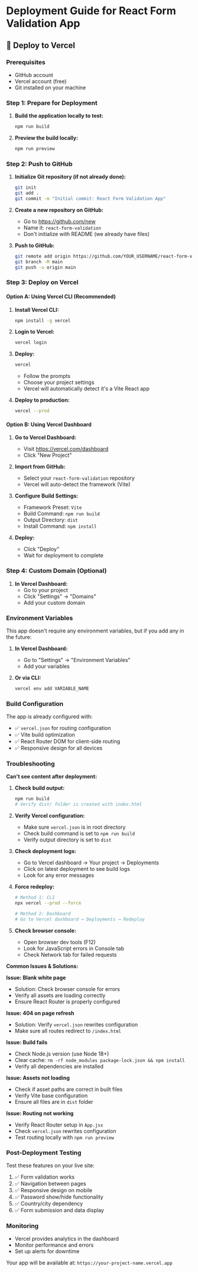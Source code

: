# Deployment Guide for React Form Validation App

## 🚀 Deploy to Vercel

### Prerequisites
- GitHub account
- Vercel account (free)
- Git installed on your machine

### Step 1: Prepare for Deployment

1. **Build the application locally to test:**
   ```bash
   npm run build
   ```

2. **Preview the build locally:**
   ```bash
   npm run preview
   ```

### Step 2: Push to GitHub

1. **Initialize Git repository (if not already done):**
   ```bash
   git init
   git add .
   git commit -m "Initial commit: React Form Validation App"
   ```

2. **Create a new repository on GitHub:**
   - Go to https://github.com/new
   - Name it: `react-form-validation`
   - Don't initialize with README (we already have files)

3. **Push to GitHub:**
   ```bash
   git remote add origin https://github.com/YOUR_USERNAME/react-form-validation.git
   git branch -M main
   git push -u origin main
   ```

### Step 3: Deploy on Vercel

#### Option A: Using Vercel CLI (Recommended)

1. **Install Vercel CLI:**
   ```bash
   npm install -g vercel
   ```

2. **Login to Vercel:**
   ```bash
   vercel login
   ```

3. **Deploy:**
   ```bash
   vercel
   ```
   - Follow the prompts
   - Choose your project settings
   - Vercel will automatically detect it's a Vite React app

4. **Deploy to production:**
   ```bash
   vercel --prod
   ```

#### Option B: Using Vercel Dashboard

1. **Go to Vercel Dashboard:**
   - Visit https://vercel.com/dashboard
   - Click "New Project"

2. **Import from GitHub:**
   - Select your `react-form-validation` repository
   - Vercel will auto-detect the framework (Vite)

3. **Configure Build Settings:**
   - Framework Preset: `Vite`
   - Build Command: `npm run build`
   - Output Directory: `dist`
   - Install Command: `npm install`

4. **Deploy:**
   - Click "Deploy"
   - Wait for deployment to complete

### Step 4: Custom Domain (Optional)

1. **In Vercel Dashboard:**
   - Go to your project
   - Click "Settings" → "Domains"
   - Add your custom domain

### Environment Variables

This app doesn't require any environment variables, but if you add any in the future:

1. **In Vercel Dashboard:**
   - Go to "Settings" → "Environment Variables"
   - Add your variables

2. **Or via CLI:**
   ```bash
   vercel env add VARIABLE_NAME
   ```

### Build Configuration

The app is already configured with:
- ✅ `vercel.json` for routing configuration
- ✅ Vite build optimization
- ✅ React Router DOM for client-side routing
- ✅ Responsive design for all devices

### Troubleshooting

**Can't see content after deployment:**

1. **Check build output:**
   ```bash
   npm run build
   # Verify dist/ folder is created with index.html
   ```

2. **Verify Vercel configuration:**
   - Make sure `vercel.json` is in root directory
   - Check build command is set to `npm run build`
   - Verify output directory is set to `dist`

3. **Check deployment logs:**
   - Go to Vercel dashboard → Your project → Deployments
   - Click on latest deployment to see build logs
   - Look for any error messages

4. **Force redeploy:**
   ```bash
   # Method 1: CLI
   npx vercel --prod --force

   # Method 2: Dashboard
   # Go to Vercel dashboard → Deployments → Redeploy
   ```

5. **Check browser console:**
   - Open browser dev tools (F12)
   - Look for JavaScript errors in Console tab
   - Check Network tab for failed requests

**Common Issues & Solutions:**

**Issue: Blank white page**
- Solution: Check browser console for errors
- Verify all assets are loading correctly
- Ensure React Router is properly configured

**Issue: 404 on page refresh**
- Solution: Verify `vercel.json` rewrites configuration
- Make sure all routes redirect to `/index.html`

**Issue: Build fails**
- Check Node.js version (use Node 18+)
- Clear cache: `rm -rf node_modules package-lock.json && npm install`
- Verify all dependencies are installed

**Issue: Assets not loading**
- Check if asset paths are correct in built files
- Verify Vite base configuration
- Ensure all files are in `dist` folder

**Issue: Routing not working**
- Verify React Router setup in `App.jsx`
- Check `vercel.json` rewrites configuration
- Test routing locally with `npm run preview`

### Post-Deployment Testing

Test these features on your live site:
1. ✅ Form validation works
2. ✅ Navigation between pages
3. ✅ Responsive design on mobile
4. ✅ Password show/hide functionality
5. ✅ Country/city dependency
6. ✅ Form submission and data display

### Monitoring

- Vercel provides analytics in the dashboard
- Monitor performance and errors
- Set up alerts for downtime

Your app will be available at: `https://your-project-name.vercel.app`
